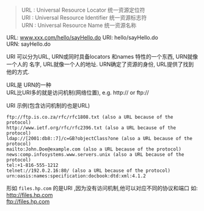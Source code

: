 ### 

> URL : Universal Resource Locator 统一资源定位符		
> URI : Universal Resource Identifier 统一资源标志符	
> URN : Universal Resource Name 统一资源名称	

URL: www.xxx.com/hello/sayHello.do
URI: hello/sayHello.do		
URN: sayHello.do	

URI 可以分为URL, URN或同时具备locators 和names 特性的一个东西, URN就像一个人的	
名字, URL就像一个人的地址. URN确定了资源的身份, URL提供了找到他的方式.		

URL是 URN的一种		
URL比URI多的就是访问机制(网络位置), e.g. http:// or ftp://	

URI 示例(包含访问机制的也是URL)
```
ftp://ftp.is.co.za/rfc/rfc1808.txt (also a URL because of the protocol)
http://www.ietf.org/rfc/rfc2396.txt (also a URL because of the protocol)
ldap://[2001:db8::7]/c=GB?objectClass?one (also a URL because of the protocol)
mailto:John.Doe@example.com (also a URL because of the protocol)
news:comp.infosystems.www.servers.unix (also a URL because of the protocol)
tel:+1-816-555-1212
telnet://192.0.2.16:80/ (also a URL because of the protocol)
urn:oasis:names:specification:docbook:dtd:xml:4.1.2
```

形如 `files.hp.com` 的是URI ,因为没有访问机制,他可以对应不同的协议和端口	
如: http://files.hp.com		
ftp://files.hp.com
